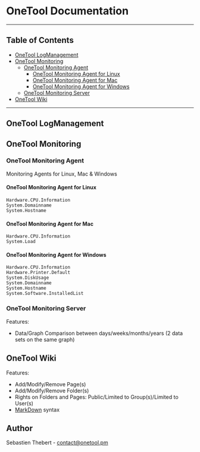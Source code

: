 OneTool Documentation
=====================

-----

## Table of Contents

- [OneTool LogManagement](#onetool-logmanagement)
- [OneTool Monitoring](#onetool-monitoring)
    - [OneTool Monitoring Agent](#onetool-monitoring-agent)
       - [OneTool Monitoring Agent for Linux](#onetool-monitoring-agent-for-linux)
       - [OneTool Monitoring Agent for Mac](#onetool-monitoring-agent-for-mac)
       - [OneTool Monitoring Agent for Windows](#onetool-monitoring-agent-for-windows)
    - [OneTool Monitoring Server](#onetool-monitoring-server)
- [OneTool Wiki](#onetool-wiki)

-----

## OneTool LogManagement


## OneTool Monitoring

### OneTool Monitoring Agent

Monitoring Agents for Linux, Mac & Windows


#### OneTool Monitoring Agent for Linux

```
Hardware.CPU.Information
System.Domainname
System.Hostname
```

#### OneTool Monitoring Agent for Mac

```
Hardware.CPU.Information
System.Load
```

#### OneTool Monitoring Agent for Windows

```
Hardware.CPU.Information
Hardware.Printer.Default
System.DiskUsage
System.Domainname
System.Hostname
System.Software.InstalledList
```

### OneTool Monitoring Server

Features:
  
  * Data/Graph Comparison between days/weeks/months/years (2 data sets on the same graph)

## OneTool Wiki

Features:

  * Add/Modify/Remove Page(s)
  * Add/Modify/Remove Folder(s)
  * Rights on Folders and Pages: Public/Limited to Group(s)/Limited to User(s)
  * [MarkDown](http://daringfireball.net/projects/markdown/) syntax


## Author

Sebastien Thebert - contact@onetool.pm
